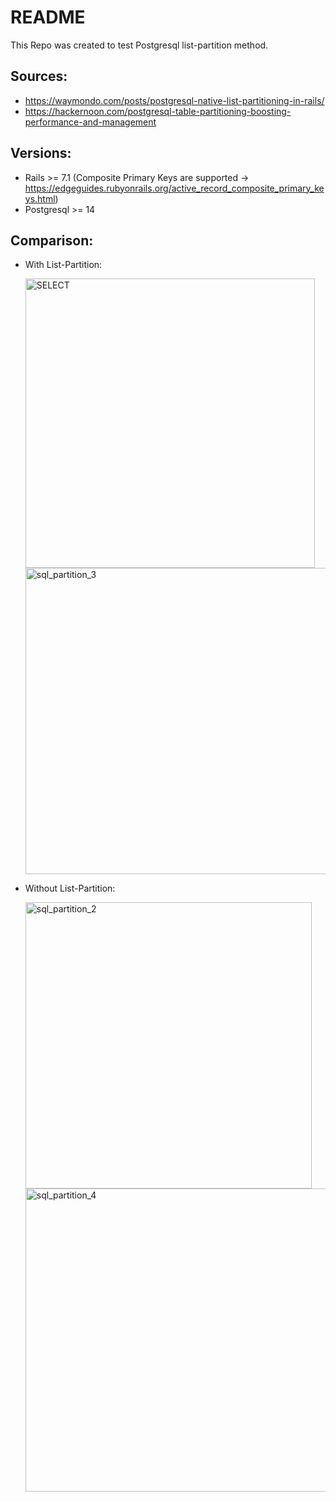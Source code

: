 # README
This Repo was created to test Postgresql list-partition method.

## Sources: 
- https://waymondo.com/posts/postgresql-native-list-partitioning-in-rails/
- https://hackernoon.com/postgresql-table-partitioning-boosting-performance-and-management

## Versions:
- Rails >= 7.1 (Composite Primary Keys are supported -> https://edgeguides.rubyonrails.org/active_record_composite_primary_keys.html)
- Postgresql >= 14

## Comparison:
- With List-Partition:
  
  <img width="463" alt="SELECT" src="https://github.com/ejmm320/list_partition_test/assets/823012/508ac39b-2f74-41a4-a4b7-41d872013223">
  
  <img width="490" alt="sql_partition_3" src="https://github.com/ejmm320/list_partition_test/assets/823012/454b9dba-ab66-417a-b787-40994c62d3a8">

  

- Without List-Partition:
  
  <img width="458" alt="sql_partition_2" src="https://github.com/ejmm320/list_partition_test/assets/823012/9b1d3b8f-76af-4659-b301-8481dba79cee">
  
  <img width="485" alt="sql_partition_4" src="https://github.com/ejmm320/list_partition_test/assets/823012/57d654c8-c1c2-4995-b10a-e6550e3dbd35">

